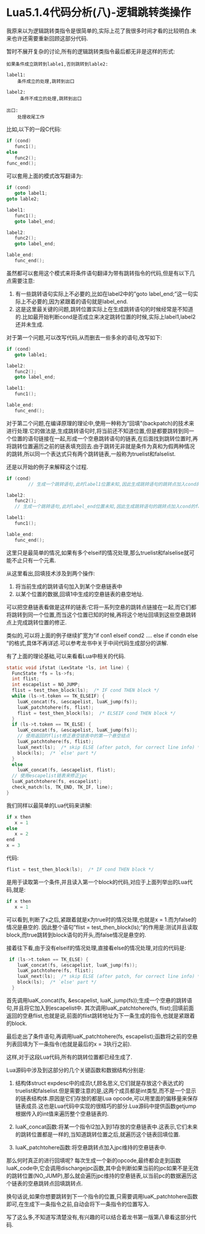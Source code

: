 # Lua5.1.4代码分析(八)-逻辑跳转类操作

我原来以为逻辑跳转类指令是很简单的,实际上花了我很多时间才看的比较明白.未来也许还需要重新回顾这部分代码.

暂时不展开复杂的讨论,所有的逻辑跳转类指令最后都无非是这样的形式:

```
如果条件成立跳转到lable1,否则跳转到lable2:

label1:
    条件成立的处理,跳转到出口

label2:
     条件不成立的处理,跳转到出口

出口:
    处理收尾工作
```

比如,以下的一段C代码:

```C
if (cond)
   func1();
else
   func2();
func_end();
```

可以套用上面的模式改写翻译为:

```C
if (cond)
   goto label1;
goto lable2;

label1:
   func1();
   goto label_end;

label2:
   func2();
   goto label_end;

lable_end:
   func_end();
```

虽然都可以套用这个模式来将条件语句翻译为带有跳转指令的代码,但是有以下几点需要注意:
1. 有一些跳转语句实际上不必要的,比如在label2中的”goto label_end;”这一句实际上不必要的,因为紧跟着的语句就是label_end.
2. 这是这里最关键的问题,跳转位置实际上在生成跳转语句的时候经常是不知道的.比如最开始判断cond是否成立来决定跳转位置的时候,实际上label1,label2还并未生成.


对于第一个问题,可以改写代码,从而删去一些多余的语句,改写如下:

```C
if (cond)
   goto lable1;

label2:
   func2();
   goto label_end;

label1:
   func1();

lable_end:
   func_end();
```

对于第二个问题,在编译原理的理论中,使用一种称为”回填”(backpatch)的技术来进行处理.它的做法是,生成跳转语句时,将当前还不知道位置,但是都要跳转到同一个位置的语句链接在一起,形成一个空悬跳转语句的链表,在后面找到跳转位置时,再将跳转位置遍历之前的链表填充回去.由于跳转无非就是条件为真和为假两种情况的跳转,所以同一个表达式只有两个跳转链表,一般称为truelist和falselist.

还是以开始的例子来解释这个过程.

```C
if (cond)
        // 生成一个跳转语句,此时label1位置未知,因此生成跳转语句的跳转点加入cond的truelist

label2:
   func2();
   // 生成一个跳转语句,此时label_end位置未知,因此生成跳转语句的跳转点加入cond的falselist

label1:
   func1();

lable_end:
   func_end();
```

这里只是最简单的情况,如果有多个elseif的情况处理,那么truelist和falselise就可能不止只有一个元素.

从这里看出,回填技术涉及到两个操作:
1.  将当前生成的跳转语句加入到某个空悬链表中
2.  以某个位置的数据,回填1中生成的空悬链表的悬空地址.

可以把空悬链表看做是这样的链表:它将一系列空悬的跳转点链接在一起,而它们都将跳转到同一个位置,而当这个位置已知的时候,再将这个地址回填到这些空悬跳转点上完成跳转位置的修正.

类似的,可以将上面的例子继续扩宽为”if con1 elseif cond2 …. else if condn else “的格式,具体不再详述.可以参考龙书中关于中间代码生成部分的讲解.

有了上面的理论基础,可以来看看Lua中相关的代码.

```C
static void ifstat (LexState *ls, int line) {
  FuncState *fs = ls->fs;
  int flist;
  int escapelist = NO_JUMP;
  flist = test_then_block(ls);  /* IF cond THEN block */
  while (ls->t.token == TK_ELSEIF) {
    luaK_concat(fs, &escapelist, luaK_jump(fs));
    luaK_patchtohere(fs, flist);
    flist = test_then_block(ls);  /* ELSEIF cond THEN block */
  }
  if (ls->t.token == TK_ELSE) {
    luaK_concat(fs, &escapelist, luaK_jump(fs));
    // 使用返回的flist修正悬空链表中的第一个悬空结点
    luaK_patchtohere(fs, flist);
    luaX_next(ls);  /* skip ELSE (after patch, for correct line info) */
    block(ls);  /* `else' part */
  }
  else
    luaK_concat(fs, &escapelist, flist);
  // 使用escapelist链表来修正jpc
  luaK_patchtohere(fs, escapelist);
  check_match(ls, TK_END, TK_IF, line);
}
```
我们同样以最简单的Lua代码来讲解:
```C
if x then
   x = 1
else
   x = 2
end
x = 3
```

代码:

```C
flist = test_then_block(ls);  /* IF cond THEN block */
```

是用于读取第一个条件,并且读入第一个block的代码,对应于上面列举出的Lua代码,就是:

```C
if x then
   x = 1
```

可以看到,判断了x之后,紧跟着就是x为true时的情况处理,也就是x = 1.而为false的情况是悬空的.
因此整个语句”flist = test_then_block(ls);”的作用是:测试并且读取block,而true跳转到block语句的开头,而false情况是悬空的.

接着往下看,由于没有elseif的情况处理,直接看else的情况处理,对应的代码是:

```C
 if (ls->t.token == TK_ELSE) {
    luaK_concat(fs, &escapelist, luaK_jump(fs));
    luaK_patchtohere(fs, flist);
    luaX_next(ls);  /* skip ELSE (after patch, for correct line info) */
    block(ls);  /* `else' part */
  }
```

首先调用luaK_concat(fs, &escapelist, luaK_jump(fs));生成一个空悬的跳转语句,并且将它加入到escapelist中.
其次调用luaK_patchtohere(fs, flist);回填前面返回的空悬flist,也就是说,前面的flist跳转地址为下一条生成的指令,也就是紧跟着的block.

最后走出了条件语句,再调用luaK_patchtohere(fs, escapelist);函数将之前的空悬列表回填为下一条指令(也就是最后的x = 3执行之前).

这样,对于这段Lua代码,所有的跳转位置都已经生成了.

Lua源码中涉及到这部分的几个关键函数和数据结构分别是:
1.  结构体struct expdesc中的成员t,f,顾名思义,它们就是存放这个表达式的truelist和falselist.但是需要注意的是,这两个成员都是int类型,而不是一个显示的链表结构体.原因是它们存放的都是Lua opcode,可以用里面的偏移量来保存链表成员.这也是Lua代码中实现的很精巧的部分.Lua源码中提供函数getjump根据传入的int值来遍历整个空悬链表的.

2.  luaK_concat函数:将某一个指令l2加入到l1存放的空悬链表中.这表示,它们未来的跳转位置都是一样的,当知道跳转位置之后,就遍历这个链表回填位置.

3.  luaK_patchtohere函数:将空悬跳转点加入jpc维持的空悬链表中.

那么何时真正的进行回填呢?
每次生成一个新的opcode,最终都会走到函数luaK_code中,它会调用dischargejpc函数,其中会判断如果当前的jpc如果不是无效的跳转位置(NO_JUMP),那么就会遍历jpc维持的空悬链表,以当前pc的数据遍历这个链表的空悬跳转点回填跳转点.

换句话说,如果你想要跳转到下一个指令的位置,只需要调用luaK_patchtohere函数即可,在生成下一条指令之前,自动会将下一条指令的位置写入.

写了这么多,不知道写清楚没有,有兴趣的可以结合着龙书第一版第八章看这部分代码.

